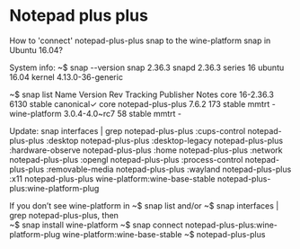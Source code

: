 # Notepad plus plus
How to 'connect' notepad-plus-plus snap to the wine-platform snap in Ubuntu 16.04?

System info:
~$ snap --version
snap    2.36.3
snapd   2.36.3
series  16
ubuntu  16.04
kernel  4.13.0-36-generic

~$ snap list
Name               Version        Rev   Tracking  Publisher   Notes
core               16-2.36.3      6130  stable    canonical✓  core
notepad-plus-plus  7.6.2          173   stable    mmtrt       -
wine-platform      3.0.4-4.0~rc7  58    stable    mmtrt       -

Update:
snap interfaces | grep notepad-plus-plus
:cups-control                    notepad-plus-plus
:desktop                         notepad-plus-plus
:desktop-legacy                  notepad-plus-plus
:hardware-observe                notepad-plus-plus
:home                            notepad-plus-plus
:network                         notepad-plus-plus
:opengl                          notepad-plus-plus
:process-control                 notepad-plus-plus
:removable-media                 notepad-plus-plus
:wayland                         notepad-plus-plus
:x11                             notepad-plus-plus
wine-platform:wine-base-stable   notepad-plus-plus:wine-platform-plug

If you don’t see wine-platform in ~$ snap list and/or ~$ snap interfaces | grep notepad-plus-plus, then  
~$ snap install wine-platform
~$ snap connect notepad-plus-plus:wine-platform-plug wine-platform:wine-base-stable
~$ notepad-plus-plus
